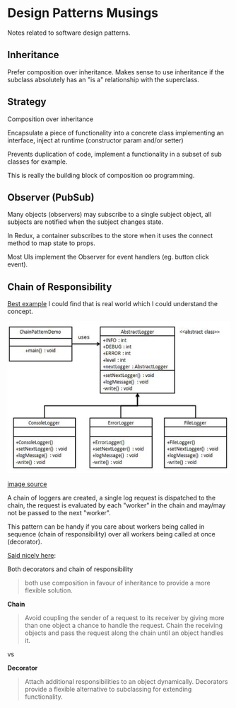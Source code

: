 # Design Patterns Musings
Notes related to software design patterns.

## Inheritance

Prefer composition over inheritance. Makes sense to use inheritance if the subclass absolutely has an "is a" relationship with the superclass.

## Strategy
Composition over inheritance

Encapsulate a piece of functionality into a concrete class implementing an interface, inject at runtime (constructor param and/or setter)

Prevents duplication of code, implement a functionality in a subset of sub classes for example.

This is really the building block of composition oo programming.

## Observer (PubSub)

Many objects (observers) may subscribe to a single subject object, all subjects are notified when the subject changes state.

In Redux, a container subscribes to the store when it uses the connect method to map state to props.

Most UIs implement the Observer for event handlers (eg. button click event).

## Chain of Responsibility
[Best example](https://www.tutorialspoint.com/design_pattern/chain_of_responsibility_pattern.htm) I could find that is real world which I could understand the concept.

![Chain of Responsibility UML Diagram](images/chain_pattern_uml_diagram.jpg)

[image source](https://www.tutorialspoint.com/design_pattern/images/chain_pattern_uml_diagram.jpg)

A chain of loggers are created, a single log request is dispatched to the chain, the request is evaluated by each "worker" in the chain and may/may not be passed to the next "worker".

This pattern can be handy if you care about workers being called in sequence (chain of responsibility) over all workers being called at once (decorator).

[Said nicely here](https://stackoverflow.com/questions/747913/why-would-i-ever-use-a-chain-of-responsibility-over-a-decorator/747975):

Both decorators and chain of responsibility
> both use composition in favour of inheritance to provide a more flexible solution.

**Chain**

> Avoid coupling the sender of a request
> to its receiver by giving more than
> one object a chance to handle the
> request. Chain the receiving objects
> and pass the request along the chain
> until an object handles it.

vs

**Decorator**

> Attach additional responsibilities to
> an object dynamically. Decorators
> provide a flexible alternative to
> subclassing for extending
> functionality.
